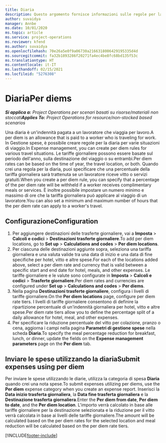 ```yaml
---
title: Diaria
description: Questo argomento fornisce informazioni sulle regole per la diaria utilizzate in Gestione spese.
author: suvaidya
manager: Annbe
ms.date: 10/01/2020
ms.topic: article
ms.service: project-operations
ms.reviewer: kfend
ms.author: suvaidya
ms.openlocfilehash: 70e26a5e0f9a06730a2166318006429195335d4d
ms.sourcegitcommit: fa32b1893286f20271fa4ec4be8fc68bd135f53c
ms.translationtype: HT
ms.contentlocale: it-IT
ms.lasthandoff: 02/15/2021
ms.locfileid: "5276308"
---
```

# <a name="per-diems"></a><span data-ttu-id="1e2bd-103">Diaria</span><span class="sxs-lookup"><span data-stu-id="1e2bd-103">Per diems</span></span>

<span data-ttu-id="1e2bd-104">_**Si applica a:** Project Operations per scenari basati su risorse/materiali non stoccati_</span><span class="sxs-lookup"><span data-stu-id="1e2bd-104">_**Applies To:** Project Operations for resource/non-stocked based scenarios_</span></span>


<span data-ttu-id="1e2bd-105">Una diaria è un'indennità pagata a un lavoratore che viaggia per lavoro.</span><span class="sxs-lookup"><span data-stu-id="1e2bd-105">A per diem is an allowance that is paid to a worker who is traveling for work.</span></span> <span data-ttu-id="1e2bd-106">In Gestione spese, è possibile creare regole per la diaria per varie situazioni di viaggio.</span><span class="sxs-lookup"><span data-stu-id="1e2bd-106">In Expense management, you can create per diem rules for  various travel situations.</span></span> <span data-ttu-id="1e2bd-107">Le tariffe giornaliere possono essere basate sul periodo dell'anno, sulla destinazione del viaggio o su entrambi.</span><span class="sxs-lookup"><span data-stu-id="1e2bd-107">Per diem rates can be based on the time of year, the travel location, or both.</span></span> <span data-ttu-id="1e2bd-108">Quando crei una regola per la diaria, puoi specificare che una percentuale della tariffa giornaliera sarà trattenuta se un lavoratore riceve vitto o servizi gratuiti.</span><span class="sxs-lookup"><span data-stu-id="1e2bd-108">When you create a per diem  rule, you can specify that a percentage of the per diem rate will be withheld if a worker receives complimentary meals or services.</span></span> <span data-ttu-id="1e2bd-109">È inoltre possibile impostare un numero minimo e massimo di ore che la tariffa giornaliera può applicare al viaggio di un lavoratore.</span><span class="sxs-lookup"><span data-stu-id="1e2bd-109">You can also set a minimum and maximum number of hours that the per diem rate can apply to a worker's travel.</span></span>

## <a name="configuration"></a><span data-ttu-id="1e2bd-110">Configurazione</span><span class="sxs-lookup"><span data-stu-id="1e2bd-110">Configuration</span></span> 

1. <span data-ttu-id="1e2bd-111">Per aggiungere destinazioni delle trasferte giornaliere, vai a **Imposta** > **Calcoli e codici** > **Destinazioni trasferte giornaliere**.</span><span class="sxs-lookup"><span data-stu-id="1e2bd-111">To add per diem locations, go to **Set up** > **Calculations and codes** > **Per diem locations**.</span></span>
2. <span data-ttu-id="1e2bd-112">Per ciascuna delle destinazioni aggiunte sopra, seleziona una tariffa giornaliera e una valuta valide tra una data di inizio e una data di fine specifiche per hotel, vitto e altre spese.</span><span class="sxs-lookup"><span data-stu-id="1e2bd-112">For each of the locations added above, select a per diem rate and currency that is valid between a specific start and end date for hotel, meals, and other expenses.</span></span> <span data-ttu-id="1e2bd-113">Le tariffe giornaliere e le valute sono configurate in **Imposta** > **Calcoli e codici** > **Trasferte giornaliere**.</span><span class="sxs-lookup"><span data-stu-id="1e2bd-113">Per diem rates and currencies are configured under **Set up** > **Calculations and codes** > **Per diems**.</span></span>
3. <span data-ttu-id="1e2bd-114">Nella pagina **Destinazioni trasferte giornaliere**, configura i livelli di tariffe giornaliere.</span><span class="sxs-lookup"><span data-stu-id="1e2bd-114">On the **Per diem locations** page, configure per diem rate tiers.</span></span> <span data-ttu-id="1e2bd-115">I livelli di tariffe giornaliere consentono di definire la ripartizione percentuale di un'indennità giornaliera per hotel, vitto e altre spese.</span><span class="sxs-lookup"><span data-stu-id="1e2bd-115">Per diem rate tiers allow you to define the percentage split of a daily allowance for hotel, meal, and other expenses.</span></span> 
4. <span data-ttu-id="1e2bd-116">Per specificare la riduzione percentuale del vitto per colazione, pranzo o cena, aggiorna i campi nella pagina **Parametri di gestione spese** nella scheda **Diaria**.</span><span class="sxs-lookup"><span data-stu-id="1e2bd-116">To specify the meal percentage reduction for breakfast, lunch, or dinner, update the fields on the **Expense management parameters** page on the **Per diem** tab.</span></span> 
    
## <a name="submit-expenses-using-per-diem"></a><span data-ttu-id="1e2bd-117">Inviare le spese utilizzando la diaria</span><span class="sxs-lookup"><span data-stu-id="1e2bd-117">Submit expenses using per diem</span></span>
<span data-ttu-id="1e2bd-118">Per inviare le spese utilizzando le diarie, utilizza la categoria di spesa **Diaria** quando crei una nota spese.</span><span class="sxs-lookup"><span data-stu-id="1e2bd-118">To submit expenses utilizing per diems, use the **Per diem** expense category when you create an expense report.</span></span> <span data-ttu-id="1e2bd-119">Inserisci la **Data inizio trasferta giornaliera**, la **Data fine trasferta giornaliera** e la **Destinazione trasferta giornaliera**.</span><span class="sxs-lookup"><span data-stu-id="1e2bd-119">Enter the **Per diem from date**, **Per diem to date**,  and the **Per diem location**.</span></span> <span data-ttu-id="1e2bd-120">L'importo verrà calcolato in base alle tariffe giornaliere per la destinazione selezionata e la riduzione per il vitto verrà calcolata in base ai livelli delle tariffe giornaliere.</span><span class="sxs-lookup"><span data-stu-id="1e2bd-120">The amount will be calculated based on the per diem rates for the selected location and meal reduction will be calculated based on the per diem rate tiers.</span></span>


[!INCLUDE[footer-include](../includes/footer-banner.md)]